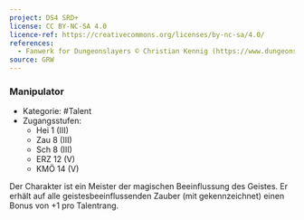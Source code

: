 ```yaml
---
project: DS4 SRD+
license: CC BY-NC-SA 4.0
licence-ref: https://creativecommons.org/licenses/by-nc-sa/4.0/
references: 
  - Fanwerk for Dungeonslayers © Christian Kennig (https://www.dungeonslayers.net/)
source: GRW
---
```


### Manipulator

- Kategorie: #Talent
- Zugangsstufen:
  - Hei 1 (III)
  - Zau 8 (III)
  - Sch 8 (III)
  - ERZ 12 (V)
  - KMÖ 14 (V)

Der Charakter ist ein Meister der magischen Beeinflussung des Geistes. Er erhält auf alle geistesbeeinflussenden Zauber (mit gekennzeichnet) einen Bonus von +1 pro Talentrang.

